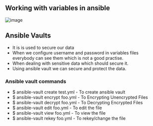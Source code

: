 ## Working with variables in ansible
![image](https://github.com/Abhinavcode13/DevOpsDrift-Daily/assets/126642111/7d223e59-8d7f-41d7-ab0f-447fc97a5be1)

## Ansible Vaults
- It is is used to secure our data
- When we configure username and password in variables files everybody can see them which is not a good practise.
- When dealing with sensitive data which should secure it.
- Using ansible vault we can secure and protect the data.

### Ansible vault commands
- $ ansible-vault create test.yml - To create ansible vault
- $ ansible-vault encrypt foo.yml - To Encrypting Unencrypted Files
- $ ansible-vault decrypt foo.yml - To Decrypting Encrypted Files
- $ ansible-vault edit foo.yml - To edit the file
- $ ansible-vault view foo.yml - To view the file
- $ ansible-vault rekey foo.yml - To rekey/change the file
